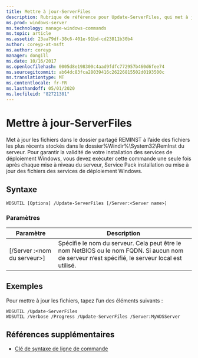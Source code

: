 ```yaml
---
title: Mettre à jour-ServerFiles
description: Rubrique de référence pour Update-ServerFiles, qui met à jour les fichiers dans le dossier partagé REMINST à l’aide des fichiers les plus récents stockés dans le dossier%Windir%\System32\RemInst du serveur.
ms.prod: windows-server
ms.technology: manage-windows-commands
ms.topic: article
ms.assetid: 23aa79df-38c6-401e-91bd-cd23811b30b4
author: coreyp-at-msft
ms.author: coreyp
manager: dongill
ms.date: 10/16/2017
ms.openlocfilehash: 0005d8e198300c4aad9fdfc772957b460d6fee74
ms.sourcegitcommit: ab64dc83fca28039416c26226815502d0193500c
ms.translationtype: MT
ms.contentlocale: fr-FR
ms.lasthandoff: 05/01/2020
ms.locfileid: "82721381"
---
```

# <a name="update-serverfiles"></a>Mettre à jour-ServerFiles

Met à jour les fichiers dans le dossier partagé REMINST à l’aide des fichiers les plus récents stockés dans le dossier%Windir%\System32\RemInst du serveur. Pour garantir la validité de votre installation des services de déploiement Windows, vous devez exécuter cette commande une seule fois après chaque mise à niveau du serveur, Service Pack installation ou mise à jour des fichiers des services de déploiement Windows.

## <a name="syntax"></a>Syntaxe

```
WDSUTIL [Options] /Update-ServerFiles [/Server:<Server name>]
```

### <a name="parameters"></a>Paramètres

|Paramètre|Description|
|---------|-----------|
|[/Server :\<nom du serveur>]|Spécifie le nom du serveur. Cela peut être le nom NetBIOS ou le nom FQDN. Si aucun nom de serveur n’est spécifié, le serveur local est utilisé.|

## <a name="examples"></a>Exemples

Pour mettre à jour les fichiers, tapez l’un des éléments suivants :
```
WDSUTIL /Update-ServerFiles
WDSUTIL /Verbose /Progress /Update-ServerFiles /Server:MyWDSServer
```

## <a name="additional-references"></a>Références supplémentaires

- [Clé de syntaxe de ligne de commande](command-line-syntax-key.md)